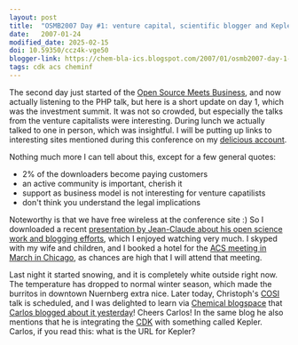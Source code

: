 ```yaml
---
layout: post
title:  "OSMB2007 Day #1: venture capital, scientific blogger and Kepler"
date:   2007-01-24
modified_date: 2025-02-15
doi: 10.59350/ccz4k-vge50
blogger-link: https://chem-bla-ics.blogspot.com/2007/01/osmb2007-day-1-venture-capital.html
tags: cdk acs cheminf
---
```


The second day just started of the [Open Source Meets Business](http://www.heise.de/veranstaltungen/2007/ho_osb/en/),
and now actually listening to the PHP talk, but here is a short update on day 1, which was the investment summit. It
was not so crowded, but especially the talks from the venture capitalists were interesting. During lunch we actually
talked to one in person, which was insightful. I will be putting up links to interesting sites mentioned during this
conference on my [delicious account](http://del.icio.us/egonw/OSMB2007).

Nothing much more I can tell about this, except for a few general quotes:

* 2% of the downloaders become paying customers
* an active community is important, cherish it
* support as business model is not interesting for venture capatilists
* don't think you understand the legal implications

Noteworthy is that we have free wireless at the conference site :) So I downloaded a recent
[presentation by Jean-Claude about his open science work and blogging efforts](http://drexel-coas-talks-mp3-podcast.blogspot.com/2007/01/nc-science-blogging-conference.html),
which I enjoyed watching very much. I skyped with my wife and children, and I booked a hotel for the
[ACS meeting in March in Chicago](http://www.chemistry.org/portal/a/c/s/1/acsdisplay.html?DOC=meetings%5Cchicago2007%5Chome.html),
as chances are high that I will attend that meeting.

Last night it started snowing, and it is completely white outside right now. The temperature has dropped to normal
winter season, which made the burritos in downtown Nuernberg extra nice. Later today, Christoph's
[COSI](http://www.chemoinformatics.org/) talk is scheduled, and I was delighted to learn via
[Chemical blogspace](http://wiki.cubic.uni-koeln.de/cb/) that
[Carlos blogged about it yesterday](http://cszamudio.spaces.live.com/Blog/cns!9BCF6F9D6772B8F5!1461.entry)!
Cheers Carlos! In the same blog he also mentions that he is integrating the [CDK](http://cdk.sf.net/)
with something called Kepler. Carlos, if you read this: what is the URL for Kepler?

